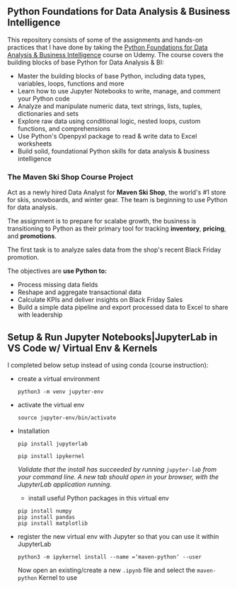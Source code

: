 ## Python Foundations for Data Analysis & Business Intelligence

This repository consists of some of the assignments and hands-on practices that I have done by taking the [Python Foundations for Data Analysis & Business Intelligence](https://www.udemy.com/course/python-foundations-for-data-analysis/) course on Udemy. The course covers the building blocks of base Python for Data Analysis & BI: 

* Master the building blocks of base Python, including data types, variables, loops, functions and more
* Learn how to use Jupyter Notebooks to write, manage, and comment your Python code
* Analyze and manipulate numeric data, text strings, lists, tuples, dictionaries and sets
* Explore raw data using conditional logic, nested loops, custom functions, and comprehensions
* Use Python's Openpyxl package to read & write data to Excel worksheets
* Build solid, foundational Python skills for data analysis & business intelligence

### The **Maven Ski Shop** Course Project

Act as a newly hired Data Analyst for **Maven Ski Shop**, the world's #1 store for skis, snowboards, and winter gear. The team is beginning to use Python for data analysis. 

The assignment is to prepare for scalabe growth, the business is transitioning to Python as their primary tool for tracking **inventory**, **pricing**, and **promotions**. 

The first task is to analyze sales data from the shop's recent Black Friday promotion. 

The objectives are **use Python to:**
* Process missing data fields
* Reshape and aggregate transactional data
* Calculate KPIs and deliver insights on Black Friday Sales
* Build a simple data pipeline and export processed data to Excel to share with leadership

## Setup & Run Jupyter Notebooks|JupyterLab in VS Code w/ Virtual Env & Kernels

I completed below setup instead of using conda (course instruction):
* create a virtual environment
  ```
  python3 -m venv jupyter-env 
  ```
* activate the virtual env
  ```
  source jupyter-env/bin/activate
  ```
* Installation 

  ```
  pip install jupyterlab
  
  pip install ipykernel
  ```
  _Validate that the install has succeeded by running `jupyter-lab` from your command line. A new tab should open in your browser, with the JupyterLab application running._
  
  * install useful Python packages in this virtual env
  

  ```
  pip install numpy
  pip install pandas
  pip install matplotlib
  ```
  
* register the new virtual env with Jupyter so that you can use it within JupyterLab

  ```
  python3 -m ipykernel install --name =‘maven-python‘ --user
  ```
  
  Now open an existing/create a new `.ipynb` file and select the `maven-python` Kernel to use
